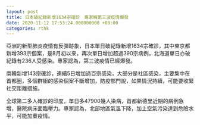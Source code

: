 ```yaml
---
layout: post
title: 日本破紀錄新增1634宗確診　專家稱第三波疫情爆發
date: 2020-11-12 17:53:24.000000000 +08:00
categories: rthk
---
```


亞洲的新型肺炎疫情有反彈跡象，日本單日破紀錄新增1634宗確診，其中東京都新增393宗個案，是8月初以來，再次單日增加超過390宗病例，北海道單日亦破紀錄有236人受感染。專家認為，第三波疫情已經爆發。

南韓新增143宗確診，連續5日增加過百宗感染，大部分是社區感染，主要集中在首都圈，多個群組的感染個案不斷增加，防疫部門說，如果情況持續，可能要收緊社交距離措施。

全球第二多人確診的印度，單日多47900幾人染病，首都新德里近期的病例急增，醫院病床面臨壓力。專家認為，北部地區氣溫下降，加上空氣污染達到危險水平，可能加重疫情。
